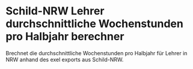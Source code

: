 # Schild-NRW Lehrer durchschnittliche Wochenstunden pro Halbjahr berechner
Brechnet die durchschnittliche Wochenstunden pro Halbjahr für Lehrer in NRW anhand des exel exports aus Schild-NRW.
